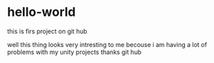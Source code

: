 # hello-world
this is firs project on git hub

well this thing looks very intresting to me becouse i am having a lot of problems with my unity projects
thanks git hub

